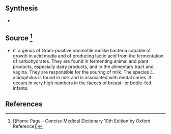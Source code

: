 ## Synthesis
- 
## Source [^1]
- n. a genus of Gram-positive nonmotile rodlike bacteria capable of growth in acid media and of producing lactic acid from the fermentation of carbohydrates. They are found in fermenting animal and plant products, especially dairy products, and in the alimentary tract and vagina. They are responsible for the souring of milk. The species $L$. acidophilus is found in milk and is associated with dental caries. It occurs in very high numbers in the faeces of breast- or bottle-fed infants.
## References

[^1]: [[Home Page - Concise Medical Dictionary 10th Edition by Oxford Reference]]